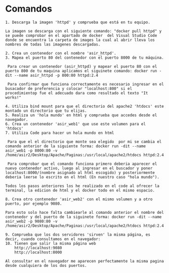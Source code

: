 # Comandos


    1. Descarga la imagen 'httpd' y comprueba que está en tu equipo.

    La imagen se descarga con el siguiente comando: "docker pull httpd" y se puede comprobar en el apartado de docker  del Visual Studio Code donde se encuentra la carpeta de images la cual al abrir lleva los nombres de todas las imagenes descargadas.

    2. Crea un contenedor con el nombre 'asir_httpd'.
    3. Mapea el puerto 80 del contenedor con el puerto 8000 de tu máquina.
        
     Para crear un contenedor (asir_httpd) y mapear el puerto 80 con el puerto 800 de tu maquina aplicamos el siguinete comando: docker run -dit --name asir_httpd -p 800:80 httpd:2.4

     Para confirmar que funciona correctamente es necesario ingresar en el busacador de preferencia y colocar "localhost:800" si el procedimientop fue el adecuado dara como resultado el texto "It works!"

    4. Utiliza bind mount para que el directorio del apache2 'htdocs' este montado un directorio que tu elijas.
    5. Realiza un 'hola mundo' en html y comprueba que accedes desde el navegador.
    6. Crea un contenedor 'asir_web1' que use este volumen para el 'htdocs'
    7. Utiliza Code para hacer un hola mundo en html

     Para que el el directorio que monte sea elegido  por mi se cambia el comando anterior de la siguiente forma: docker run -dit --name asir_web1 -p 8000:80 -v /home/asir2/Desktop/Apache/Paginas:/usr/local/apache2/htdocs httpd:2.4

     Para comprobar que el comando funciona primero deberia aparecer el nuevo contenedor activo, luego al ingresar en el buscador y poner localhost:8000/(nombre asignado al html escogido) y posteriormente deberia leerse lo escrito en el html (En nuestro caso "hola mundo").

    Todos los pasos anteriores los he realizado en el code al ofrecer la terminal, la edicion de html y el docker todo en el mismo espacio.
   
    8. Crea otro contenedor 'asir_web2' con el mismo volumen y a otro puerto, por ejemplo 9080.

    Para esto solo hace falta cambiearle al comando anterior el nombre del contenedor y del puerto de la siguinete forma: docker run -dit --name asir_web2 -p 9080:80 -v /home/asir2/Desktop/Apache/Paginas:/usr/local/apache2/htdocs httpd:2.4

    9. Comprueba que los dos servidores 'sirven' la misma página, es decir, cuando consultamos en el navegador:
    10. Tienen que salir la misma página web
        http://localhost:9080 
        http://localhost:8000

    Al consultar en el navegador me aparecen perfectamente la misma pagina desde cualquiera de los dos puertos. 
    
